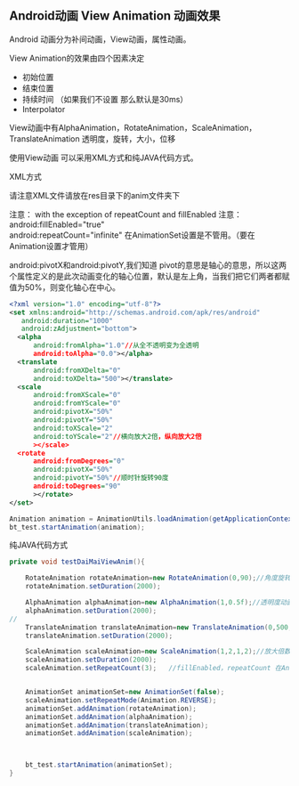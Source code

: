 
## Android动画 View Animation 动画效果


Android 动画分为补间动画，View动画，属性动画。

View Animation的效果由四个因素决定  
* 初始位置
* 结束位置
* 持续时间   （如果我们不设置 那么默认是30ms）
* Interpolator


View动画中有AlphaAnimation，RotateAnimation，ScaleAnimation，TranslateAnimation 透明度，旋转，大小，位移

使用View动画  可以采用XML方式和纯JAVA代码方式。

XML方式

请注意XML文件请放在res目录下的anim文件夹下

   注意：  with the exception of repeatCount and fillEnabled
   注意：     android:fillEnabled="true"   
             android:repeatCount="infinite"   在AnimationSet设置是不管用。（要在Animation设置才管用）

android:pivotX和android:pivotY,我们知道
pivot的意思是轴心的意思，所以这两个属性定义的是此次动画变化的轴心位置，默认是左上角，当我们把它们两者都赋值为50%，则变化轴心在中心。


```XML
<?xml version="1.0" encoding="utf-8"?>
<set xmlns:android="http://schemas.android.com/apk/res/android"
   android:duration="1000"
   android:zAdjustment="bottom">
  <alpha
      android:fromAlpha="1.0"//从全不透明变为全透明
      android:toAlpha="0.0"></alpha>
  <translate
      android:fromXDelta="0"
      android:toXDelta="500"></translate>
  <scale
      android:fromXScale="0"
      android:fromYScale="0"
      android:pivotX="50%"
      android:pivotY="50%"
      android:toXScale="2"
      android:toYScale="2"//横向放大2倍，纵向放大2倍
      ></scale>
  <rotate
      android:fromDegrees="0"
      android:pivotX="50%"
      android:pivotY="50%"//顺时针旋转90度
      android:toDegrees="90"
      ></rotate>
</set>

```
```JAVA
Animation animation = AnimationUtils.loadAnimation(getApplicationContext(), R.anim.view_anim);
bt_test.startAnimation(animation);

```
纯JAVA代码方式

```JAVA
private void testDaiMaiViewAnim(){

    RotateAnimation rotateAnimation=new RotateAnimation(0,90);//角度旋转动画 从0度到90度
    rotateAnimation.setDuration(2000);

    AlphaAnimation alphaAnimation=new AlphaAnimation(1,0.5f);//透明度动画 从全不透明到半透明
    alphaAnimation.setDuration(2000);
//
    TranslateAnimation translateAnimation=new TranslateAnimation(0,500,0,0);//位移动画
    translateAnimation.setDuration(2000);

    ScaleAnimation scaleAnimation=new ScaleAnimation(1,2,1,2);//放大倍数
    scaleAnimation.setDuration(2000);
    scaleAnimation.setRepeatCount(3);   //fillEnabled，repeatCount 在AnimationSet设置不管用 必须在Animation设置


    AnimationSet animationSet=new AnimationSet(false);
    scaleAnimation.setRepeatMode(Animation.REVERSE);
    animationSet.addAnimation(rotateAnimation);
    animationSet.addAnimation(alphaAnimation);
    animationSet.addAnimation(translateAnimation);
    animationSet.addAnimation(scaleAnimation);



    bt_test.startAnimation(animationSet);
}

```

